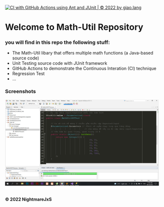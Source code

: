 [![CI with GitHub Actions using Ant and JUnit | © 2022 by giao.lang](https://github.com/NightmareJxS/math-util/actions/workflows/ci-junit.yml/badge.svg)](https://github.com/NightmareJxS/math-util/actions/workflows/ci-junit.yml)

# Welcome to Math-Util Repository
### you will find in this repo the following stuff:
* The Math-Util libary that offers multiple math functions (a Java-based source code)
* Unit Testing source code with JUnit framework
* GitHub Actions to demonstrate the Continuous Interation (CI) technique
* Regression Test
* ...


### Screenshots 
![DDT & TDD with JUnit](https://github.com/NightmareJxS/math-util/blob/main/images/DDT%20with%20JUnit.png)

#### © 2022 NightmareJxS